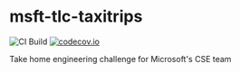 # msft-tlc-taxitrips

![CI Build](https://github.com/jpflueger/msft-tlc-taxitrips/workflows/CI%20Build/badge.svg)
[![codecov.io](https://codecov.io/github/jpflueger/msft-tlc-taxitrips/coverage.svg?branch=master)](https://codecov.io/github/jpflueger/msft-tlc-taxitrips?branch=master)

Take home engineering challenge for Microsoft's CSE team
